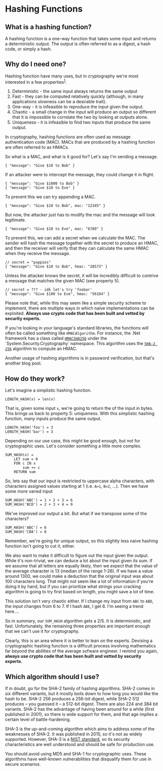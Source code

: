 # Hashing Functions

## What is a hashing function?

A hashing function is a one-way function that takes some input and returns a deterministic output. The output is often referred to as a digest, a hash code, or simply a hash.

## Why do I need one?

Hashing function have many uses, but in cryptography we're most interested in a few properties<sup>[1](https://en.wikipedia.org/wiki/Cryptographic_hash_function)</sup>.

1. Deterministic - the same input always returns the same output
2. Fast - they can be computed relatively quickly (although, in many applications slowness can be a desirable trait).
3. One-way - it is infeasible to reproduce the input given the output.
4. Chaotic - a small change in the input will produce an output so different that it is impossible to correlate the two by looking at outputs alone.
5. Uniqueness - it is infeasible to find two inputs that produce the same output.

In cryptography, hashing functions are often used as message authentication code (MAC). MACs that are produced by a hashing function are often referred to as HMACs.

So what is a MAC, and what is it good for? Let's say I'm sending a message.

    { "message": "Give $10 to Bob" }

If an attacker were to intercept the message, they could change it in flight.

    { "message": "Give $1000 to Bob" }
    { "message": "Give $10 to Eve" }

To prevent this we can try appending a MAC.

    { "message": "Give $10 to Bob", mac: "12345" }

But now, the attacker just has to modify the mac and the message will look legitimate.

    { "message": "Give $10 to Eve", mac: "6789" }

To prevent this, we can add a secret when we calculate the MAC. The sender will hash the message together with the secret to produce an HMAC, and then the receiver will verify that they can calculate the same HMAC when they receive the message.

    // secret = "puppies"
    { "message": "Give $10 to Bob", hmac: "28573" }

Unless the attacker knows the secret, it will be incredibly difficult to contrive a message that matches the given MAC (see property 5).

    // secret = ??? - idk let's try 'foobar'
    { "message": "Give $100 to Eve", hmac: "56184" }

Please note that, while this may seem like a simple security scheme to implement, there are multiple ways in which naive implementations can be exploited. **Always use crypto code that has been built and vetted by security experts.**

If you're looking in your language's standard libraries, the functions will often be called something like `HMACAlgorithm`. For instance, the .Net framework has a class called [`HMACSHA256`](https://msdn.microsoft.com/en-us/library/system.security.cryptography.hmacsha256(v=vs.110).aspx) under the `System.Security.Cryptography` namespace. This algorithm uses the [`SHA-2 256`](https://en.wikipedia.org/wiki/SHA-2) algorithm to compute an HMAC.

Another usage of hashing algorithms is in password verification, but that's another blog post.

## How do they work?

Let's imagine a simplistic hashing function.

    LENGTH_HASH(x) = len(x)

That is, given some input `x`, we're going to return the of the input in bytes. This brings us back to property 5: uniqueness. With this simplistic hashing function, many inputs produce the same output.

    LENGTH_HASH('foo') = 3
    LENGTH_HASH('bar') = 3

Depending on our use case, this might be good enough, but not for cryptographic uses. Let's consider something a little more complex.

    SUM_HASH(x) =
        LET sum = 0
        FOR c IN x
            sum += c
        RETURN sum

So, lets say that our input is restricted to uppercase alpha characters, with characters assigned values starting at 1 (i.e. `A=1`, `B=2`, ...). Then we have some more varied input

    SUM_HASH('ABC') = 1 + 2 + 3 = 6
    SUM_HASH('BCD') = 2 + 3 + 4 = 9

We've improved our output a bit. But what if we transpose some of the characters?

    SUM_HASH('ABC') = 6
    SUM_HASH('CBA') = 6

Remember, we're going for unique output, so this slightly less naive hashing function isn't going to cut it, either.

We also want to make it difficult to figure out the input given the output. While it's non-trivial, we can deduce a lot about the input given its sum. If we assume that all letters are equally likely, then we expect that the value of the average character is 13 (median of the range 1-26). If we have a value around 1300, we could make a deduction that the original input was about 100 characters long. That might not seem like a lot of information if you're doing it by hand, but if you can prioritize what strings your cracking algorithm is going to try first based on length, you might save a lot of time.

This solution isn't very chaotic either. If I change my input from `ABC` to `ABD`, the input changes from 6 to 7. If I hash `ABE`, I get 8. I'm seeing a trend here....

So in summary, our `SUM_HASH` algorithm gets a 2/5. It is deterministic, and fast. Unfortunately, the remaining three properties are important enough that we can't use it for cryptography.

Clearly, this is an area where it is better to lean on the experts. Devising a cryptographic hashing function is a difficult process involving mathematics far beyond the abilities of the average sofware engineer. I remind you again,
**always use crypto code that has been built and vetted by security experts.**

## Which algorithm should I use?

If in doubt, go for the SHA-2 family of hashing algorithms. SHA-2 comes in six different variants, but it mostly boils down to how long you would like the hash to be. SHA-2 256 produces a 256-bit digest, while SHA-2 512 produces – you guessed it – a 512-bit digest. There are also 224 and 384 bit variants. SHA-2 has the advantage of having been around for a while (first published in 2001), so there is wide support for them, and that age implies a certain level of battle-hardening.

SHA-3 is the up-and-coming algorithm which aims to address some of the weaknesses of SHA-2. It was published in 2015, so it's not as widely supported. However, SHA-3 is a [NIST standard](https://csrc.nist.gov/Projects/Hash-Functions), so its security characteristics are well understood and should be safe for production use.

You should avoid using MD5 and SHA-1 for cryptographic uses. These algorithms have well-known vulnerabilities that disqualify them for use in secure scenarios.